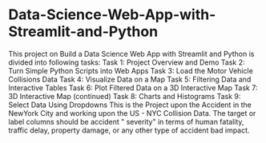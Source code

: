 # Data-Science-Web-App-with-Streamlit-and-Python
This project on Build a Data Science Web App with Streamlit and Python is divided into following tasks:  Task 1: Project Overview and Demo  Task 2: Turn Simple Python Scripts into Web Apps  Task 3: Load the Motor Vehicle Collisions Data  Task 4: Visualize Data on a Map  Task 5: Filtering Data and Interactive Tables  Task 6: Plot Filtered Data on a 3D Interactive Map  Task 7: 3D Interactive Map (continued)  Task 8: Charts and Histograms  Task 9: Select Data Using Dropdowns    This is the Project upon the Accident in the NewYork City and working upon the US - NYC Collision Data. The target or label columns should be accident " severity" in terms of human fatality, traffic delay, property damage, or any other type of accident bad impact. 
